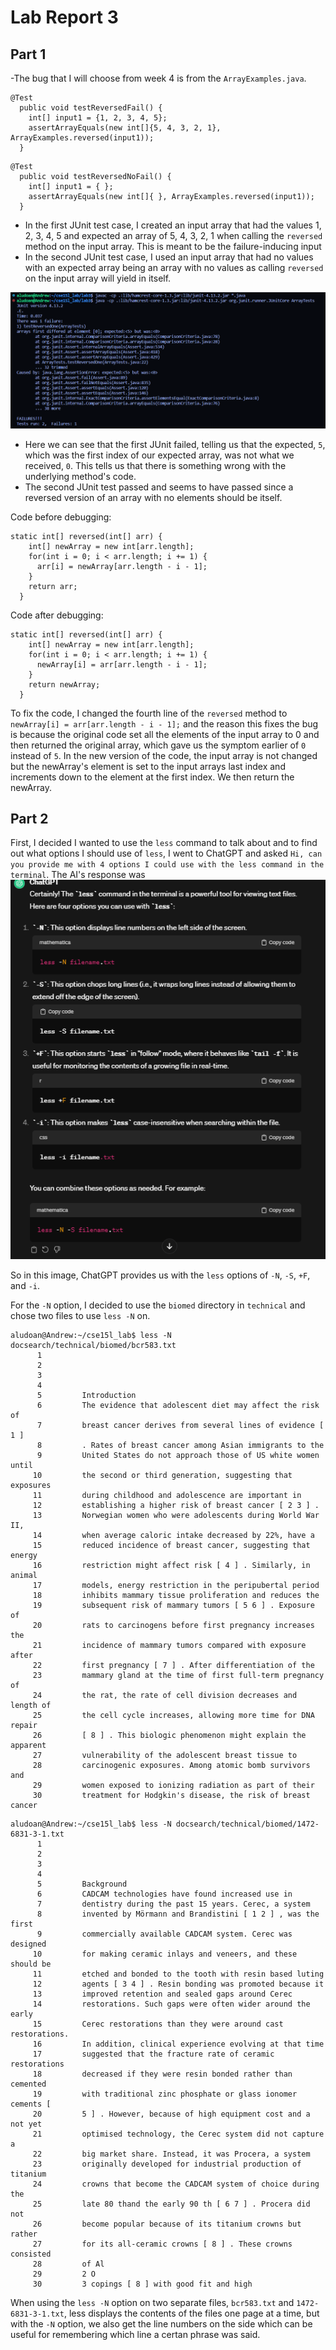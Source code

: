 # **Lab Report 3**

## Part 1 <br/>

-The bug that I will choose from week 4 is from the `ArrayExamples.java`. 

```
@Test
  public void testReversedFail() {
    int[] input1 = {1, 2, 3, 4, 5};
    assertArrayEquals(new int[]{5, 4, 3, 2, 1}, ArrayExamples.reversed(input1));
  }
```
```
@Test
  public void testReversedNoFail() {
    int[] input1 = { };
    assertArrayEquals(new int[]{ }, ArrayExamples.reversed(input1));
  }
```
- In the first JUnit test case, I created an input array that had the values 1, 2, 3, 4, 5 and expected an array of 5, 4, 3, 2, 1 when calling the `reversed` method on the input array. This is meant to be the failure-inducing input
- In the second JUnit test case, I used an input array that had no values with an expected array being an array with no values as calling `reversed` on the input array will yield in itself. 

![Image of Tests Being Ran](images/week5_1.png)
- Here we can see that the first JUnit failed, telling us that the expected, `5`, which was the first index of our expected array, was not what we received, `0`. This tells us that there is something wrong with the underlying method's code.
- The second JUnit test passed and seems to have passed since a reversed version of an array with no elements should be itself. 

Code before debugging: </br>
```
static int[] reversed(int[] arr) {
    int[] newArray = new int[arr.length];
    for(int i = 0; i < arr.length; i += 1) {
      arr[i] = newArray[arr.length - i - 1];
    }
    return arr;
  }
```
Code after debugging: </br>
```
static int[] reversed(int[] arr) {
    int[] newArray = new int[arr.length];
    for(int i = 0; i < arr.length; i += 1) {
      newArray[i] = arr[arr.length - i - 1];
    }
    return newArray;
  }
```

To fix the code, I changed the fourth line of the `reversed` method to `newArray[i] = arr[arr.length - i - 1];` and the reason this fixes the bug is because 
the original code set all the elements of the input array to 0 and then returned the original array, which gave us the symptom earlier of `0` instead of `5`.
In the new version of the code, the input array is not changed but the newArray's element is set to the input arrays last index and increments down to the element at the first index. We then return the newArray. </br>

## Part 2 </br>
First, I decided I wanted to use the `less` command to talk about and to find out what options I should use of `less`, I went to ChatGPT and asked `Hi, can you provide me with 4 options I could use with the less command in the terminal`. The AI's response was ![ChatGPT output](images/week5_2.png) </br>

So in this image, ChatGPT provides us with the `less` options of `-N`, `-S`, `+F`, and `-i`. </br>

For the `-N` option, I decided to use the `biomed` directory in `technical` and chose two files to use `less -N` on.


```
aludoan@Andrew:~/cse15l_lab$ less -N docsearch/technical/biomed/bcr583.txt
      1
      2
      3
      4
      5         Introduction
      6         The evidence that adolescent diet may affect the risk of
      7         breast cancer derives from several lines of evidence [ 1 ]
      8         . Rates of breast cancer among Asian immigrants to the
      9         United States do not approach those of US white women until
     10         the second or third generation, suggesting that exposures
     11         during childhood and adolescence are important in
     12         establishing a higher risk of breast cancer [ 2 3 ] .
     13         Norwegian women who were adolescents during World War II,
     14         when average caloric intake decreased by 22%, have a
     15         reduced incidence of breast cancer, suggesting that energy
     16         restriction might affect risk [ 4 ] . Similarly, in animal
     17         models, energy restriction in the peripubertal period
     18         inhibits mammary tissue proliferation and reduces the
     19         subsequent risk of mammary tumors [ 5 6 ] . Exposure of
     20         rats to carcinogens before first pregnancy increases the
     21         incidence of mammary tumors compared with exposure after
     22         first pregnancy [ 7 ] . After differentiation of the
     23         mammary gland at the time of first full-term pregnancy of
     24         the rat, the rate of cell division decreases and length of
     25         the cell cycle increases, allowing more time for DNA repair
     26         [ 8 ] . This biologic phenomenon might explain the apparent
     27         vulnerability of the adolescent breast tissue to
     28         carcinogenic exposures. Among atomic bomb survivors and
     29         women exposed to ionizing radiation as part of their
     30         treatment for Hodgkin's disease, the risk of breast cancer
```
```
aludoan@Andrew:~/cse15l_lab$ less -N docsearch/technical/biomed/1472-6831-3-1.txt
      1
      2
      3
      4
      5         Background
      6         CADCAM technologies have found increased use in
      7         dentistry during the past 15 years. Cerec, a system
      8         invented by Mörmann and Brandistini [ 1 2 ] , was the first
      9         commercially available CADCAM system. Cerec was designed
     10         for making ceramic inlays and veneers, and these should be
     11         etched and bonded to the tooth with resin based luting
     12         agents [ 3 4 ] . Resin bonding was promoted because it
     13         improved retention and sealed gaps around Cerec
     14         restorations. Such gaps were often wider around the early
     15         Cerec restorations than they were around cast restorations.
     16         In addition, clinical experience evolving at that time
     17         suggested that the fracture rate of ceramic restorations
     18         decreased if they were resin bonded rather than cemented
     19         with traditional zinc phosphate or glass ionomer cements [
     20         5 ] . However, because of high equipment cost and a not yet
     21         optimised technology, the Cerec system did not capture a
     22         big market share. Instead, it was Procera, a system
     23         originally developed for industrial production of titanium
     24         crowns that become the CADCAM system of choice during the
     25         late 80 thand the early 90 th [ 6 7 ] . Procera did not
     26         become popular because of its titanium crowns but rather
     27         for its all-ceramic crowns [ 8 ] . These crowns consisted
     28         of Al
     29         2 O
     30         3 copings [ 8 ] with good fit and high
```
When using the `less -N` option on two separate files, `bcr583.txt` and `1472-6831-3-1.txt`, less displays the contents of the files one page at a time, but with the `-N` option, we also get the line numbers on the side which can be useful for remembering which line a certan phrase was said. 




